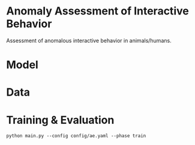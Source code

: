 # Anomaly Assessment of Interactive Behavior

Assessment of anomalous interactive behavior in animals/humans.

# Model

# Data

# Training & Evaluation

```
python main.py --config config/ae.yaml --phase train
```

